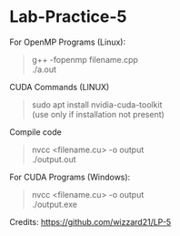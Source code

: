 # Lab-Practice-5

For OpenMP Programs (Linux): <br/>
> g++ -fopenmp filename.cpp <br/>
> ./a.out

CUDA Commands (LINUX) <br/>
> sudo apt install nvidia-cuda-toolkit <br/>
> (use only if installation not present) 

Compile code  <br/>
> nvcc <filename.cu> -o output <br/>
> ./output.out

For CUDA Programs (Windows): <br/>
> nvcc <filename.cu> -o output <br/>
> ./output.exe

Credits: https://github.com/wizzard21/LP-5
